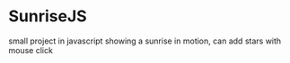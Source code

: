 # SunriseJS
small project in javascript showing a sunrise in motion, can add stars with mouse click
